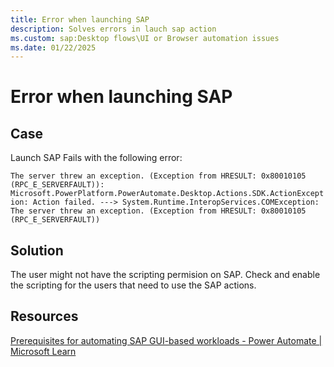 ```yaml
---
title: Error when launching SAP
description: Solves errors in lauch sap action
ms.custom: sap:Desktop flows\UI or Browser automation issues
ms.date: 01/22/2025
---
```


# Error when launching SAP

## Case

Launch SAP Fails with the following error:

`The server threw an exception. (Exception from HRESULT: 0x80010105 (RPC_E_SERVERFAULT)): Microsoft.PowerPlatform.PowerAutomate.Desktop.Actions.SDK.ActionException: Action failed. ---> System.Runtime.InteropServices.COMException: The server threw an exception. (Exception from HRESULT: 0x80010105 (RPC_E_SERVERFAULT))`

## Solution

 The user might not have the scripting permision on SAP. Check and enable the scripting for the users that need to use the SAP actions.

## Resources

[Prerequisites for automating SAP GUI-based workloads - Power Automate | Microsoft Learn](/power-automate/guidance/rpa-sap-playbook/prerequisites#sap-gui-scripting-configuration)
